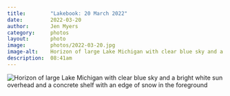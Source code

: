 ```yaml
---
title:        "Lakebook: 20 March 2022"
date:         2022-03-20
author:       Jen Myers
category:     photos
layout:       photo
image:        photos/2022-03-20.jpg
image-alt:    Horizon of large Lake Michigan with clear blue sky and a bright white sun overhead and a concrete shelf with an edge of snow in the foreground
description:  08:41am
---
```


<div><img alt="Horizon of large Lake Michigan with clear blue sky and a bright white sun overhead and a concrete shelf with an edge of snow in the foreground" src="{{ site.baseurl }}/images/photos/2022-03-20.jpg" /></div>
